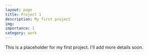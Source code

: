```yaml
---
layout: page
title: Project 1
description: My first project
img: 
importance: 1
category: work
---
```


This is a placeholder for my first project. I'll add more details soon. 